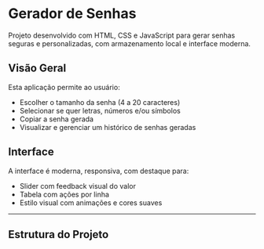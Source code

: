 # Gerador de Senhas

Projeto desenvolvido com HTML, CSS e JavaScript para gerar senhas seguras e personalizadas, com armazenamento local e interface moderna.

## Visão Geral

Esta aplicação permite ao usuário:

- Escolher o tamanho da senha (4 a 20 caracteres)
- Selecionar se quer letras, números e/ou símbolos
- Copiar a senha gerada
- Visualizar e gerenciar um histórico de senhas geradas

## Interface

A interface é moderna, responsiva, com destaque para:

- Slider com feedback visual do valor
- Tabela com ações por linha
- Estilo visual com animações e cores suaves

---

## Estrutura do Projeto



